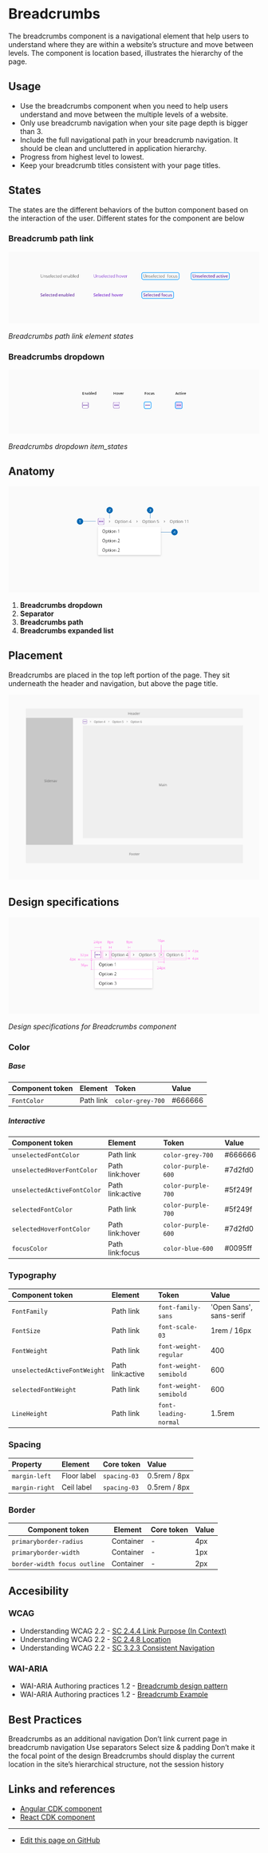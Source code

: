# Breadcrumbs

The breadcrumbs component is a navigational element that help users to understand where they are within a website’s structure and move between levels. The component is location based, illustrates the hierarchy of the page.


## Usage

- Use the breadcrumbs component when you need to help users understand and move between the multiple levels of a website.
- Only use breadcrumb navigation when your site page depth is bigger than 3. 
- Include the full navigational path in your breadcrumb navigation. It should be clean and uncluttered in application hierarchy.
- Progress from highest level to lowest.
- Keep your breadcrumb titles consistent with your page titles.



## States

The states are the different behaviors of the button component based on the interaction of the user.
Different states for the component are below

### Breadcrumb path link
![Breadcrumbs path link element states](images/breadcrumbs_states.png "Breadcrumbs component states")

_Breadcrumbs path link element states_


### Breadcrumbs dropdown
![Breadcrumbs dropdown item_states](images/breadcrumbs_states_dropdown.png "Breadcrumbs component breadcrumbs_states_dropdown")

_Breadcrumbs dropdown item_states_


## Anatomy

![Example of the breadcrumbs component anatomy](images/breadcrumbs_anatomy.png "Example of the breadcrumbs component anatomy")

1. **Breadcrumbs dropdown**
2. **Separator**
3. **Breadcrumbs path**
4. **Breadcrumbs expanded list**

## Placement

Breadcrumbs are placed in the top left portion of the page. They sit underneath the header and navigation, but above the page title.

![Image example of the placement in layout](images/breadcrumbs_placement.png "Image example of the placement in layout")



## Design specifications

![Design specifications for Breadcrumbs component](images/breadcrumbs_specs.png "Design specifications for Breadcrumbs component")

_Design specifications for Breadcrumbs component_

### Color
 
##### Base

| Component token                     | Element                     | Token                       | Value       |
| :---------------------------------- | :-------------------------- | :-------------------------- | :---------- |
| `FontColor`                         | Path link                   | `color-grey-700`            | #666666     | 



 ##### Interactive

| Component token                      | Element                     | Token                       | Value       |
| :----------------------------------- | :-------------------------- | :-------------------------- | :---------- |
| `unselectedFontColor`                | Path link                   | `color-grey-700`            | #666666     | 
| `unselectedHoverFontColor`           | Path link:hover             | `color-purple-600`          | #7d2fd0     | 
| `unselectedActiveFontColor`          | Path link:active            | `color-purple-700`          | #5f249f     | 
| `selectedFontColor`                  | Path link                   | `color-purple-700`          | #5f249f     | 
| `selectedHoverFontColor`             | Path link:hover             | `color-purple-600`          | #7d2fd0     |  
| `focusColor`                         | Path link:focus             | `color-blue-600`            | #0095ff     | 

### Typography

| Component token                      | Element                     | Token                       | Value       |
| :----------------------------------- | :-------------------------- | :-------------------------- | :---------- |
| `FontFamily`                         | Path link                   | `font-family-sans`          | 'Open Sans', sans-serif | 
| `FontSize`                           | Path link                   | `font-scale-03`             | 1rem / 16px | 
| `FontWeight`                         | Path link                   | `font-weight-regular`       | 400         |  
| `unselectedActiveFontWeight`         | Path link:active            | `font-weight-semibold`      | 600         | 
| `selectedFontWeight`                 | Path link                   | `font-weight-semibold`      | 600         | 
| `LineHeight`                         | Path link                   | `font-leading-normal`       | 1.5rem      | 


### Spacing

| Property                          | Element             | Core token      | Value                     |
| :-------------------------------- | :------------------ | :-------------- | :------------------------ |
| `margin-left`                     | Floor label         | `spacing-03`    | 0.5rem / 8px               |
| `margin-right`                    | Ceil label          | `spacing-03`    | 0.5rem / 8px               |


### Border


| Component token   | Element          | Core token  | Value     |
| ----------------- | ---------------- | ----------- | --------- |
| `primaryborder-radius`         | Container       | -   | 4px    |
| `primaryborder-width`         | Container        | -   | 1px   |
| `border-width focus outline`         | Container        | -   | 2px   |


## Accesibility

### WCAG 

* Understanding WCAG 2.2 - [SC 2.4.4 Link Purpose (In Context)](https://www.w3.org/WAI/WCAG22/Understanding/link-purpose-in-context)
* Understanding WCAG 2.2 - [SC 2.4.8 Location](https://www.w3.org/WAI/WCAG22/Understanding/location.html)
* Understanding WCAG 2.2 - [SC 3.2.3 Consistent Navigation](https://www.w3.org/WAI/WCAG22/Understanding/consistent-navigation)

### WAI-ARIA

* WAI-ARIA Authoring practices 1.2 - [Breadcrumb design pattern](https://www.w3.org/TR/wai-aria-practices-1.2/#breadcrumb)
* WAI-ARIA Authoring practices 1.2 - [Breadcrumb Example](https://www.w3.org/TR/wai-aria-practices-1.2/examples/breadcrumb/index.html)


## Best Practices

Breadcrumbs as an additional navigation
Don’t link current page in breadcrumb navigation
Use separators
Select size & padding
Don’t make it the focal point of the design
Breadcrumbs should display the current location in the site’s hierarchical structure, not the session history



## Links and references

* [Angular CDK component](url)
* [React CDK component](url)

____________________________________________________________

* [Edit this page on GitHub](url)


